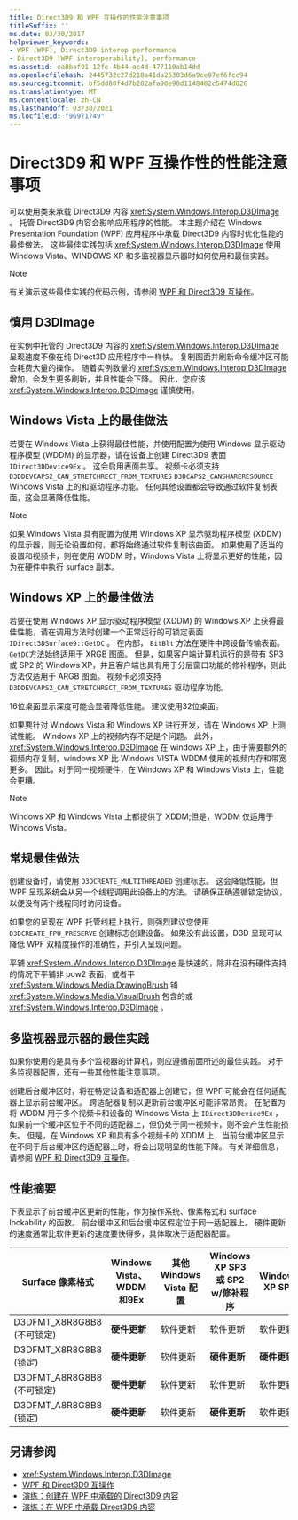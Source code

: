 ```yaml
---
title: Direct3D9 和 WPF 互操作的性能注意事项
titleSuffix: ''
ms.date: 03/30/2017
helpviewer_keywords:
- WPF [WPF], Direct3D9 interop performance
- Direct3D9 [WPF interoperability], performance
ms.assetid: ea8baf91-12fe-4b44-ac4d-477110ab14dd
ms.openlocfilehash: 2445732c27d210a41da26303d6a9ce07ef6fcc94
ms.sourcegitcommit: bf5dd80f4d7b202afa90e90d1148402c5474d826
ms.translationtype: MT
ms.contentlocale: zh-CN
ms.lasthandoff: 03/30/2021
ms.locfileid: "96971749"
---
```

# <a name="performance-considerations-for-direct3d9-and-wpf-interoperability"></a>Direct3D9 和 WPF 互操作性的性能注意事项
可以使用类来承载 Direct3D9 内容 <xref:System.Windows.Interop.D3DImage> 。 托管 Direct3D9 内容会影响应用程序的性能。 本主题介绍在 Windows Presentation Foundation (WPF) 应用程序中承载 Direct3D9 内容时优化性能的最佳做法。 这些最佳实践包括 <xref:System.Windows.Interop.D3DImage> 使用 Windows Vista、WINDOWS XP 和多监视器显示器时如何使用和最佳实践。  
  
> [!NOTE]
> 有关演示这些最佳实践的代码示例，请参阅 [WPF 和 Direct3D9 互操作](wpf-and-direct3d9-interoperation.md)。  
  
## <a name="use-d3dimage-sparingly"></a>慎用 D3DImage  
 在实例中托管的 Direct3D9 内容的 <xref:System.Windows.Interop.D3DImage> 呈现速度不像在纯 Direct3D 应用程序中一样快。 复制图面并刷新命令缓冲区可能会耗费大量的操作。 随着实例数量的 <xref:System.Windows.Interop.D3DImage> 增加，会发生更多刷新，并且性能会下降。 因此，您应该 <xref:System.Windows.Interop.D3DImage> 谨慎使用。  
  
## <a name="best-practices-on-windows-vista"></a>Windows Vista 上的最佳做法  
 若要在 Windows Vista 上获得最佳性能，并使用配置为使用 Windows 显示驱动程序模型 (WDDM) 的显示器，请在设备上创建 Direct3D9 表面 `IDirect3DDevice9Ex` 。 这会启用表面共享。 视频卡必须支持 `D3DDEVCAPS2_CAN_STRETCHRECT_FROM_TEXTURES` `D3DCAPS2_CANSHARERESOURCE` Windows Vista 上的和驱动程序功能。 任何其他设置都会导致通过软件复制表面，这会显著降低性能。  
  
> [!NOTE]
> 如果 Windows Vista 具有配置为使用 Windows XP 显示驱动程序模型 (XDDM) 的显示器，则无论设置如何，都将始终通过软件复制该曲面。 如果使用了适当的设置和视频卡，则在使用 WDDM 时，Windows Vista 上将显示更好的性能，因为在硬件中执行 surface 副本。  
  
## <a name="best-practices-on-windows-xp"></a>Windows XP 上的最佳做法  
 若要在使用 Windows XP 显示驱动程序模型 (XDDM) 的 Windows XP 上获得最佳性能，请在调用方法时创建一个正常运行的可锁定表面 `IDirect3DSurface9::GetDC` 。 在内部， `BitBlt` 方法在硬件中跨设备传输表面。 `GetDC`方法始终适用于 XRGB 图面。 但是，如果客户端计算机运行的是带有 SP3 或 SP2 的 Windows XP，并且客户端也具有用于分层窗口功能的修补程序，则此方法仅适用于 ARGB 图面。 视频卡必须支持 `D3DDEVCAPS2_CAN_STRETCHRECT_FROM_TEXTURES` 驱动程序功能。  
  
 16位桌面显示深度可能会显著降低性能。 建议使用32位桌面。  
  
 如果要针对 Windows Vista 和 Windows XP 进行开发，请在 Windows XP 上测试性能。 Windows XP 上的视频内存不足是个问题。 此外， <xref:System.Windows.Interop.D3DImage> 在 windows XP 上，由于需要额外的视频内存复制，windows XP 比 Windows VISTA WDDM 使用的视频内存和带宽更多。 因此，对于同一视频硬件，在 Windows XP 和 Windows Vista 上，性能会更糟。  
  
> [!NOTE]
> Windows XP 和 Windows Vista 上都提供了 XDDM;但是，WDDM 仅适用于 Windows Vista。  
  
## <a name="general-best-practices"></a>常规最佳做法  
 创建设备时，请使用 `D3DCREATE_MULTITHREADED` 创建标志。 这会降低性能，但 WPF 呈现系统会从另一个线程调用此设备上的方法。 请确保正确遵循锁定协议，以便没有两个线程同时访问设备。  
  
 如果您的呈现在 WPF 托管线程上执行，则强烈建议您使用 `D3DCREATE_FPU_PRESERVE` 创建标志创建设备。 如果没有此设置，D3D 呈现可以降低 WPF 双精度操作的准确性，并引入呈现问题。  
  
 平铺 <xref:System.Windows.Interop.D3DImage> 是快速的，除非在没有硬件支持的情况下平铺非 pow2 表面，或者平 <xref:System.Windows.Media.DrawingBrush> 铺 <xref:System.Windows.Media.VisualBrush> 包含的或 <xref:System.Windows.Interop.D3DImage> 。  
  
## <a name="best-practices-for-multi-monitor-displays"></a>多监视器显示器的最佳实践  
 如果你使用的是具有多个监视器的计算机，则应遵循前面所述的最佳实践。 对于多监视器配置，还有一些其他性能注意事项。  
  
 创建后台缓冲区时，将在特定设备和适配器上创建它，但 WPF 可能会在任何适配器上显示前台缓冲区。 跨适配器复制以更新前台缓冲区可能非常昂贵。 在配置为将 WDDM 用于多个视频卡和设备的 Windows Vista 上 `IDirect3DDevice9Ex` ，如果前一个缓冲区位于不同的适配器上，但仍处于同一视频卡，则不会产生性能损失。 但是，在 Windows XP 和具有多个视频卡的 XDDM 上，当前台缓冲区显示在不同于后台缓冲区的适配器上时，将会出现明显的性能下降。 有关详细信息，请参阅 [WPF 和 Direct3D9 互操作](wpf-and-direct3d9-interoperation.md)。  
  
## <a name="performance-summary"></a>性能摘要  
 下表显示了前台缓冲区更新的性能，作为操作系统、像素格式和 surface lockability 的函数。 前台缓冲区和后台缓冲区假定位于同一适配器上。 硬件更新的速度通常比软件更新的速度要快得多，具体取决于适配器配置。  
  
|Surface 像素格式|Windows Vista、WDDM 和9Ex|其他 Windows Vista 配置|Windows XP SP3 或 SP2 w/修补程序|Windows XP SP2|  
|--------------------------|---------------------------------|----------------------------------------|--------------------------------------|--------------------|  
|D3DFMT_X8R8G8B8 (不可锁定) |**硬件更新**|软件更新|软件更新|软件更新|  
|D3DFMT_X8R8G8B8 (锁定) |**硬件更新**|软件更新|**硬件更新**|**硬件更新**|  
|D3DFMT_A8R8G8B8 (不可锁定) |**硬件更新**|软件更新|软件更新|软件更新|  
|D3DFMT_A8R8G8B8 (锁定) |**硬件更新**|软件更新|**硬件更新**|软件更新|  
  
## <a name="see-also"></a>另请参阅

- <xref:System.Windows.Interop.D3DImage>
- [WPF 和 Direct3D9 互操作](wpf-and-direct3d9-interoperation.md)
- [演练：创建在 WPF 中承载的 Direct3D9 内容](walkthrough-creating-direct3d9-content-for-hosting-in-wpf.md)
- [演练：在 WPF 中承载 Direct3D9 内容](walkthrough-hosting-direct3d9-content-in-wpf.md)
